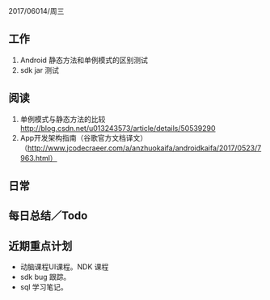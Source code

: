 2017/06014/周三

工作 
---
1. Android 静态方法和单例模式的区别测试
2. sdk jar 测试


阅读
----
1. 单例模式与静态方法的比较  http://blog.csdn.net/u013243573/article/details/50539290
2. App开发架构指南（谷歌官方文档译文）（http://www.jcodecraeer.com/a/anzhuokaifa/androidkaifa/2017/0523/7963.html）

日常
----




每日总结／Todo
--------

  
近期重点计划
-----------
- 动脑课程UI课程。NDK 课程
- sdk bug 跟踪。
- sql 学习笔记。
